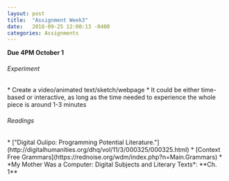 ```yaml
---
layout: post
title:  "Assignment Week3"
date:   2018-09-25 12:00:13 -0400
categories: Assignments
---
```

**Due 4PM October 1**  

<h6>Experiment</h6>
* Create a video/animated text/sketch/webpage
* It could be either time-based or interactive, as long as the time needed to experience the whole piece is around 1-3 minutes

<h6>Readings</h6>
* ["Digital Oulipo: Programming Potential Literature."](http://digitalhumanities.org/dhq/vol/11/3/000325/000325.html)
* [Context Free Grammars](https://rednoise.org/wdm/index.php?n=Main.Grammars)  
* *My Mother Was a Computer: Digital Subjects and Literary Texts*:
**Ch. 1**
